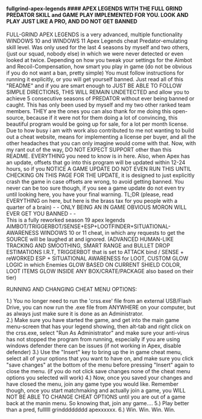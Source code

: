 #### fullgrind-apex-legends #### APEX LEGENDS WITH THE FULL GRIND PREDATOR SKILL and GAME PLAY IMPLEMENTED FOR YOU.  LOOK AND PLAY JUST LIKE A PRO, AND DO NOT GET BANNED #####
FULL-GRIND APEX LEGENDS is a very advanced, multiple functionality WINDOWS 10 and WINDOWS 11 Apex Legends cheat Predator-emulating skill level. Was only used for the last 4 seasons by myself and two others,     
   (just our squad, nobody else) in which we were never detected or even looked at twice. Depending on how you tweak your settings for the Aimbot and Recoil-Compensation, how smart you play in game (do not be obvious if you do not want a ban, pretty simple) 
You must follow instructions for running it explicitly, or you will get yourself banned.  Just read all of this "README" and if you are smart enough to JUST BE ABLE TO FOLLOW SIMPLE DIRECTIONS, THIS WILL REMAIN UNDETECTED and allow you to achieve 5 consecutive seasons of PREDATOR without ever being banned or caught.  This has only been used by myself and my two other ranked team members. THEY are the ones you can also thank for me doing this open-source, because if it were not for them doing a lot of convincing, this beautiful program would be going up for sale, for a lot per month license.  Due to how busy i am with work also contributed to me not wanting to build out a cheat website, means for implementing a license per buyer, and all the other headaches that you can only imagine would come with that.  Now, with my rant out of the way, DO NOT EXPECT SUPPORT other than this README.  EVERYTHING you need to know is in here.  Also, when Apex has an update, offsets that go into this program will be updated within 12-24 hours, so if you NOTICE A GAME UPDATE DO NOT EVEN RUN THIS UNTIL CHECKING ON THIS PAGE FOR THE UPDATE, it is designed to just explicitly crash the game in case offsets are wrong, to avoid getting banned.  You never can be too sure though, if you see a game update do not even try until looking here, you have your final warning. TL;DR (please, read EVERYTHING on here, but here is the brass tax for you people with a quarter of a brain) - - ONLY BEING AN IN GAME OBVIOUS MORON WILL EVER GET YOU BANNED - -  
This is a fully reworked season 19 apex legends AIMBOT/TRIGGERBOT/SENSE+ESP+LOOTFINDER+SITUATIONAL-AWARENESS WINDOWS 10 or 11 cheat, in which any requests to get the SOURCE will be laughed at and ignored. (ADVANCED HUMAN-LIKE TRACKING AND SMOOTHING, SMART RANGE and BULLET DROP ESTIMATIONS I.R.T, TRIGGERBOT that is set to ATTACK bind / SENSE + reWORKED ESP + SITUATIONAL AWARENESS for LOOT, CUSTOM GLOW LOGIC in which Enemies GLOW BASED ON CURRENT SHIELD COLOR, LOOT ITEMS GLOW INSIDE ANY BOX/CRATE/PACKAGE also based on their tier)


RUNNING AND CHANGING CHEAT MENU OPTIONS:

1.) You no longer need to run the 'crss.exe' file from an external USB/Flash Drive, you can now run the .exe file from ANYWHERE on your computer, but as always just make sure it is done as an Administrator.  
2.) Make sure you have started the game, and get into the main game menu-screen that has your legend showing, then alt-tab and right click on the crss.exe, select "Run As Administrator" and make sure your anti-virus has not stopped the program from running, especially if you are using windows defender there can be issues (if not working in Apex, disable defender)
3.) Use the "Insert" key to bring up the in game cheat menu, select all of your options that you want to have on, and make sure you click "save changes" at the bottom of the menu before pressing "Insert" again to close the menu. (if you do not click save changes none of the cheat menu options you selected will work)
4.) Now, once you saved your changes and have closed the menu, join any game type you would like.  Remember though, once you start matchmaking and actually join a game, you WILL NOT BE ABLE TO CHANGE CHEAT OPTIONS until you are out of a game back at the manin menu. So knowing that, join any game....
5.) Play better than a pred, fullllll grindddddddd apexxxxxx.
6.) Win. Win. Win. Win.
